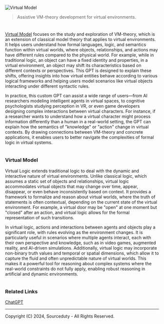 ![Virtual Model](https://github.com/user-attachments/assets/ab9243b1-ea10-455a-8aea-8ce4f1acf40e)

> Assistive VM-theory development for virtual environments.
#

[Virtual Model](https://chatgpt.com/g/g-dwBdMWgdJ-virtual-model) focuses on the study and exploration of VM-theory, which is an extension of classical model theory that applies to virtual environments. It helps users understand how formal languages, logic, and semantics function within virtual worlds, where objects, relationships, and actions may have different rules compared to the physical world. For example, while in traditional logic, an object can have a fixed identity and properties, in a virtual environment, an object may shift its characteristics based on different contexts or perspectives. This GPT is designed to explain these shifts, offering insights into how virtual entities behave according to various logical frameworks and helping users model scenarios like virtual objects interacting under different syntactic rules.

In practice, this custom GPT can assist a wide range of users—from AI researchers modeling intelligent agents in virtual spaces, to cognitive psychologists studying perception in VR, or even game developers designing complex interactions between virtual characters. For instance, if a researcher wants to understand how a virtual character might process information differently than a human in a real-world setting, the GPT can explain how the semantics of "knowledge" or "action" change in virtual contexts. By drawing connections between VM-theory and concrete applications, it enables users to better navigate the complexities of formal logic in virtual systems.

#
### Virtual Model

Virtual Logic extends traditional logic to deal with the dynamic and interactive nature of virtual environments. Unlike classical logic, which assumes a static set of objects and relationships, virtual logic accommodates virtual objects that may change over time, appear, disappear, or even behave inconsistently based on context. It provides a framework to formalize and reason about virtual worlds, where the truth of statements is often contextual, depending on the current state of the virtual environment. For example, a virtual door may be "open" at one moment but "closed" after an action, and virtual logic allows for the formal representation of such transitions.

In virtual logic, actions and interactions between agents and objects play a significant role, with rules evolving as the environment changes. It is particularly useful in scenarios where multiple agents interact, each with their own perspective and knowledge, such as in video games, augmented reality, and AI-driven simulations. Additionally, virtual logic may incorporate non-binary truth values and temporal or spatial dimensions, which allow it to capture the fluid and often unpredictable nature of virtual worlds. This makes it a powerful tool for reasoning about complex systems where the real-world constraints do not fully apply, enabling robust reasoning in artificial and dynamic environments.

#
### Related Links

[ChatGPT](https://github.com/sourceduty/ChatGPT)

***
Copyright (C) 2024, Sourceduty - All Rights Reserved.
